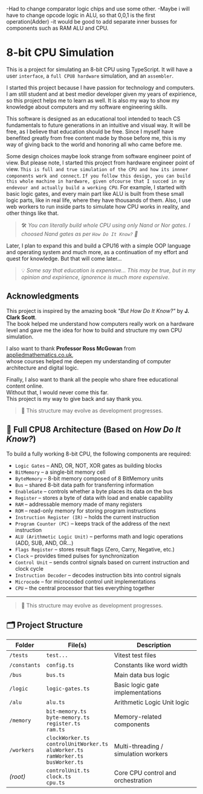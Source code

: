 -Had to change comparator logic chips and use some other. 
-Maybe i will have to change opcode logic in ALU, so that 0,0,1 is the first operation(Adder)
-it would be good to add separate inner busses for components such as RAM ALU and CPU. 


# 8-bit CPU Simulation

This is a project for simulating an 8-bit CPU using TypeScript. It will have a user `interface`, a `full CPU8 hardware` simulation, and an `assembler`.

I started this project because I have passion for technology and computers. I am still student and at best medior developer given my years of expirience, so this project helps me to learn as well. It is also my way to show my knowledge about computers and my software engineering skills.

This software is designed as an educational tool intended to teach CS fundamentals to future generations in an intuitive and visual way. It will be free, as I believe that education should be free. Since I myself have benefited greatly from free content made by those before me, this is my way of giving back to the world and honoring all who came before me.

Some design choices maybe look strange from software engineer point of view. But please note, I started this project from hardware engineer point of view. `This is full and true simulation of the CPU and how its innner components work and connect`. `If you follow this design, you can build this whole machine in hardware, given ofcourse that I succed in my endevour and actually build a working CPU`. For example, I started with basic logic gates, and every main part like ALU is built from these small logic parts, like in real life, where they have thousands of them. Also, I use web workers to run inside parts to simulate how CPU works in reality, and other things like that.
> 🛠️ *You can literally build whole CPU using only Nand or Nor gates. I choosed Nand gates as per `How Do It Know?` 📖*

Later, I plan to expand this and build a CPU16 with a simple OOP language and operating system and much more, as a continuation of my effort and quest for knowledge. But that will come later...

> 💡 *Some say that education is expensive... This may be true, but in my opinion and expirience, ignorence is much more expensive.*

## Acknowledgments

This project is inspired by the amazing book *"But How Do It Know?"* by **J. Clark Scott**.  
The book helped me understand how computers really work on a hardware level and gave me the idea for how to build and structure my own CPU simulation.

I also want to thank **Professor Ross McGowan** from [appliedmathematics.co.uk](https://www.appliedmathematics.co.uk),  
whose courses helped me deepen my understanding of computer architecture and digital logic.

<!-- Also, special thanks to Anthony Aliciea from Dont Immitate, understand, whose course on JS was fundamental in enabling me to write this  -->

Finally, I also want to thank all the people who share free educational content online.  
Without that, I would never come this far.  
This project is my way to give back and say thank you.





> 🔧 This structure may evolve as development progresses.
## 🧩 Full CPU8 Architecture (Based on *How Do It Know?*)

To build a fully working 8-bit CPU, the following components are required:

- `Logic Gates` – AND, OR, NOT, XOR gates as building blocks
- `BitMemory` – a single-bit memory cell
- `ByteMemory` – 8-bit memory composed of 8 BitMemory units
- `Bus` – shared 8-bit data path for transferring information
- `EnableGate` – controls whether a byte places its data on the bus
- `Register` – stores a byte of data with load and enable capability
- `RAM` – addressable memory made of many registers
- `ROM` – read-only memory for storing program instructions
- `Instruction Register (IR)` – holds the current instruction
- `Program Counter (PC)` – keeps track of the address of the next instruction
- `ALU (Arithmetic Logic Unit)` – performs math and logic operations (ADD, SUB, AND, OR...)
- `Flags Register` – stores result flags (Zero, Carry, Negative, etc.)
- `Clock` – provides timed pulses for synchronization
- `Control Unit` – sends control signals based on current instruction and clock cycle
- `Instruction Decoder` – decodes instruction bits into control signals
- `Microcode` – for microcoded control unit implementations
- `CPU` – the central processor that ties everything together


---
> 🔧 This structure may evolve as development progresses.
## 🗂️ Project Structure

| Folder         | File(s)                       | Description                      |
|----------------|-------------------------------|----------------------------------|
| `/tests`       | `test...`                     | Vitest test files                |
| `/constants`   | `config.ts`                   | Constants like word width        |
| `/bus`         | `bus.ts`                      | Main data bus logic              |
| `/logic`       | `logic-gates.ts`              | Basic logic gate implementations |
| `/alu`         | `alu.ts`                      | Arithmetic Logic Unit logic      |
| `/memory`      | `bit-memory.ts`<br>`byte-memory.ts`<br>`register.ts`<br>`ram.ts` | Memory-related components        |
| `/workers`     | `clockWorker.ts`<br>`controlUnitWorker.ts`<br>`aluWorker.ts`<br>`ramWorker.ts`<br>`busWorker.ts` | Multi-threading / simulation workers |
| *(root)*       | `controlUnit.ts`<br>`clock.ts`<br>`cpu.ts` | Core CPU control and orchestration |








